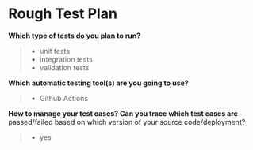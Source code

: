 # Rough Test Plan

**Which type of tests do you plan to run?**
> - unit tests
> - integration tests
> - validation tests

**Which automatic testing tool(s) are you going to use?**
> - Github Actions

**How to manage your test cases? Can you trace which test cases are**
passed/failed based on which version of your source code/deployment?
> - yes
